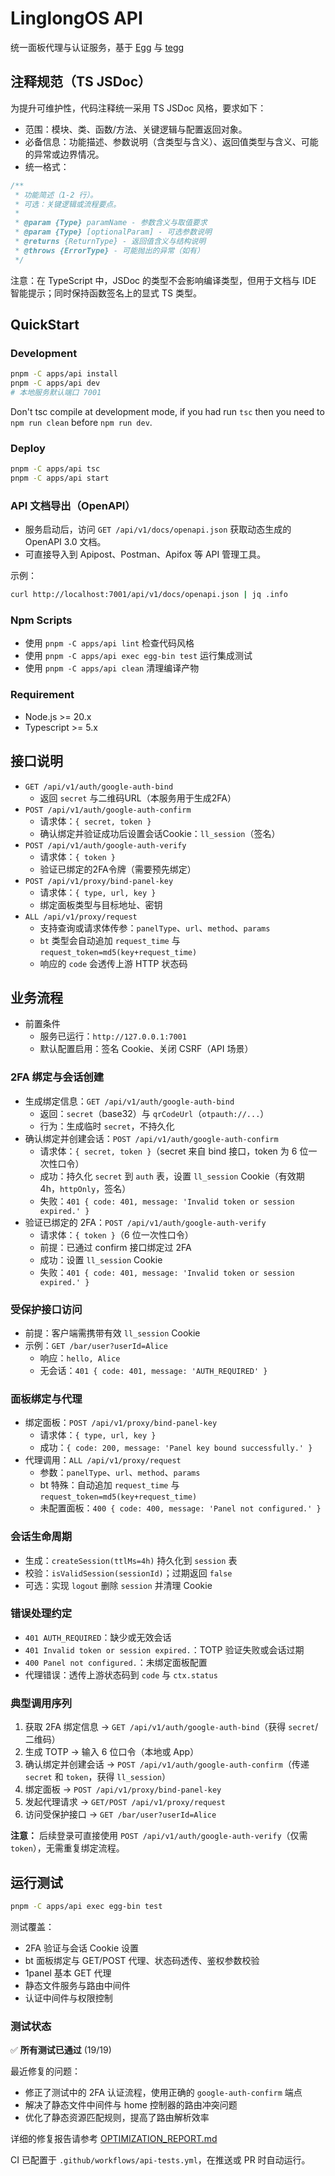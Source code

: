 # LinglongOS API

统一面板代理与认证服务，基于 [Egg](https://eggjs.org) 与 [tegg](https://github.com/eggjs/tegg)

## 注释规范（TS JSDoc）

为提升可维护性，代码注释统一采用 TS JSDoc 风格，要求如下：

- 范围：模块、类、函数/方法、关键逻辑与配置返回对象。
- 必备信息：功能描述、参数说明（含类型与含义）、返回值类型与含义、可能的异常或边界情况。
- 统一格式：

```ts
/**
 * 功能简述（1-2 行）。
 * 可选：关键逻辑或流程要点。
 *
 * @param {Type} paramName - 参数含义与取值要求
 * @param {Type} [optionalParam] - 可选参数说明
 * @returns {ReturnType} - 返回值含义与结构说明
 * @throws {ErrorType} - 可能抛出的异常（如有）
 */
```

注意：在 TypeScript 中，JSDoc 的类型不会影响编译类型，但用于文档与 IDE 智能提示；同时保持函数签名上的显式 TS 类型。

## QuickStart

### Development

```bash
pnpm -C apps/api install
pnpm -C apps/api dev
# 本地服务默认端口 7001
```

Don't tsc compile at development mode, if you had run `tsc` then you need to `npm run clean` before `npm run dev`.

### Deploy

```bash
pnpm -C apps/api tsc
pnpm -C apps/api start
```

### API 文档导出（OpenAPI）

- 服务启动后，访问 `GET /api/v1/docs/openapi.json` 获取动态生成的 OpenAPI 3.0 文档。
- 可直接导入到 Apipost、Postman、Apifox 等 API 管理工具。

示例：

```bash
curl http://localhost:7001/api/v1/docs/openapi.json | jq .info
```

### Npm Scripts

- 使用 `pnpm -C apps/api lint` 检查代码风格
- 使用 `pnpm -C apps/api exec egg-bin test` 运行集成测试
- 使用 `pnpm -C apps/api clean` 清理编译产物

### Requirement

- Node.js >= 20.x
- Typescript >= 5.x

## 接口说明

- `GET /api/v1/auth/google-auth-bind`
  - 返回 `secret` 与二维码URL（本服务用于生成2FA）
- `POST /api/v1/auth/google-auth-confirm`
  - 请求体：`{ secret, token }`
  - 确认绑定并验证成功后设置会话Cookie：`ll_session`（签名）
- `POST /api/v1/auth/google-auth-verify`
  - 请求体：`{ token }`
  - 验证已绑定的2FA令牌（需要预先绑定）
- `POST /api/v1/proxy/bind-panel-key`
  - 请求体：`{ type, url, key }`
  - 绑定面板类型与目标地址、密钥
- `ALL /api/v1/proxy/request`
  - 支持查询或请求体传参：`panelType`、`url`、`method`、`params`
  - `bt` 类型会自动追加 `request_time` 与 `request_token=md5(key+request_time)`
  - 响应的 `code` 会透传上游 HTTP 状态码

## 业务流程

- 前置条件
  - 服务已运行：`http://127.0.0.1:7001`
  - 默认配置启用：签名 Cookie、关闭 CSRF（API 场景）

### 2FA 绑定与会话创建
- 生成绑定信息：`GET /api/v1/auth/google-auth-bind`
  - 返回：`secret`（base32）与 `qrCodeUrl`（`otpauth://...`）
  - 行为：生成临时 `secret`，不持久化
- 确认绑定并创建会话：`POST /api/v1/auth/google-auth-confirm`
  - 请求体：`{ secret, token }`（secret 来自 bind 接口，token 为 6 位一次性口令）
  - 成功：持久化 `secret` 到 `auth` 表，设置 `ll_session` Cookie（有效期 4h，`httpOnly`，签名）
  - 失败：`401 { code: 401, message: 'Invalid token or session expired.' }`
- 验证已绑定的 2FA：`POST /api/v1/auth/google-auth-verify`
  - 请求体：`{ token }`（6 位一次性口令）
  - 前提：已通过 confirm 接口绑定过 2FA
  - 成功：设置 `ll_session` Cookie
  - 失败：`401 { code: 401, message: 'Invalid token or session expired.' }`

### 受保护接口访问
- 前提：客户端需携带有效 `ll_session` Cookie
- 示例：`GET /bar/user?userId=Alice`
  - 响应：`hello, Alice`
  - 无会话：`401 { code: 401, message: 'AUTH_REQUIRED' }`

### 面板绑定与代理
- 绑定面板：`POST /api/v1/proxy/bind-panel-key`
  - 请求体：`{ type, url, key }`
  - 成功：`{ code: 200, message: 'Panel key bound successfully.' }`
- 代理调用：`ALL /api/v1/proxy/request`
  - 参数：`panelType`、`url`、`method`、`params`
  - bt 特殊：自动追加 `request_time` 与 `request_token=md5(key+request_time)`
  - 未配置面板：`400 { code: 400, message: 'Panel not configured.' }`

### 会话生命周期
- 生成：`createSession(ttlMs=4h)` 持久化到 `session` 表
- 校验：`isValidSession(sessionId)`；过期返回 `false`
- 可选：实现 `logout` 删除 `session` 并清理 Cookie

### 错误处理约定
- `401 AUTH_REQUIRED`：缺少或无效会话
- `401 Invalid token or session expired.`：TOTP 验证失败或会话过期
- `400 Panel not configured.`：未绑定面板配置
- 代理错误：透传上游状态码到 `code` 与 `ctx.status`

### 典型调用序列
1. 获取 2FA 绑定信息 → `GET /api/v1/auth/google-auth-bind`（获得 `secret`/二维码）
2. 生成 TOTP → 输入 6 位口令（本地或 App）
3. 确认绑定并创建会话 → `POST /api/v1/auth/google-auth-confirm`（传递 `secret` 和 `token`，获得 `ll_session`）
4. 绑定面板 → `POST /api/v1/proxy/bind-panel-key`
5. 发起代理请求 → `GET/POST /api/v1/proxy/request`
6. 访问受保护接口 → `GET /bar/user?userId=Alice`

**注意：** 后续登录可直接使用 `POST /api/v1/auth/google-auth-verify`（仅需 `token`），无需重复绑定流程。

## 运行测试

```bash
pnpm -C apps/api exec egg-bin test
```

测试覆盖：
- 2FA 验证与会话 Cookie 设置
- bt 面板绑定与 GET/POST 代理、状态码透传、鉴权参数校验
- 1panel 基本 GET 代理
- 静态文件服务与路由中间件
- 认证中间件与权限控制

### 测试状态
✅ **所有测试已通过** (19/19)

最近修复的问题：
- 修正了测试中的 2FA 认证流程，使用正确的 `google-auth-confirm` 端点
- 解决了静态文件中间件与 home 控制器的路由冲突问题
- 优化了静态资源匹配规则，提高了路由解析效率

详细的修复报告请参考 [OPTIMIZATION_REPORT.md](./OPTIMIZATION_REPORT.md)

CI 已配置于 `.github/workflows/api-tests.yml`，在推送或 PR 时自动运行。
